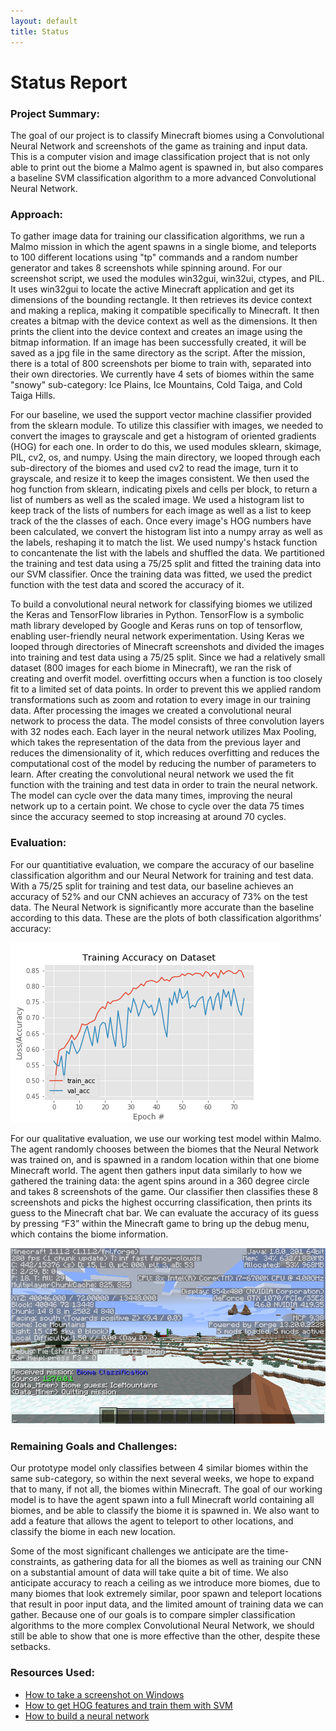 ```yaml
---
layout: default
title: Status
---
```


Status Report
===

### Project Summary:
The goal of our project is to classify Minecraft biomes using a Convolutional Neural Network and screenshots of the game as training and input data. This is a computer vision and image classification project that is not only able to print out the biome a Malmo agent is spawned in, but also compares a baseline SVM classification algorithm to a more advanced Convolutional Neural Network.

### Approach:
To gather image data for training our classification algorithms, we run a Malmo mission in which the agent spawns in a single biome, and teleports to 100 different locations using "tp" commands and a random number generator and takes 8 screenshots while spinning around. For our screenshot script, we used the modules win32gui, win32ui, ctypes, and PIL. It uses win32gui to locate the active Minecraft application and get its dimensions of the bounding rectangle. It then retrieves its device context and making a replica, making it compatible specifically to Minecraft. It then creates a bitmap with the device context as well as the dimensions. It then prints the client into the device context and creates an image using the bitmap information. If an image has been successfully created, it will be saved as a jpg file in the same directory as the script. After the mission, there is a total of 800 screenshots per biome to train with, separated into their own directories. We currently have 4 sets of biomes within the same "snowy" sub-category: Ice Plains, Ice Mountains, Cold Taiga, and Cold Taiga Hills.

For our baseline, we used the support vector machine classifier provided from the sklearn module. To utilize this classifier with images, we needed to convert the images to grayscale and get a histogram of oriented gradients (HOG) for each one. In order to do this, we used modules sklearn, skimage, PIL, cv2, os, and numpy. Using the main directory, we looped through each sub-directory of the biomes and used cv2 to read the image, turn it to grayscale, and resize it to keep the images consistent. We then used the hog function from sklearn, indicating pixels and cells per block, to return a list of numbers as well as the scaled image. We used a histogram list to keep track of the lists of numbers for each image as well as a list to keep track of the the classes of each. Once every image's HOG numbers have been calculated, we convert the histogram list into a numpy array as well as the labels, reshaping it to match the list. We used numpy's hstack function to concantenate the list with the labels and shuffled the data. We partitioned the training and test data using a 75/25 split and fitted the training data into our SVM classifier. Once the training data was fitted, we used the predict function with the test data and scored the accuracy of it.

To build a convolutional neural network for classifying biomes we utilized the Keras and TensorFlow libraries in Python. TensorFlow is a symbolic math library developed by Google and Keras runs on top of tensorflow, enabling user-friendly neural network experimentation. Using Keras we looped through directories of Minecraft screenshots and divided the images into training and test data using a 75/25 split. Since we had a relatively small dataset (800 images for each biome in Minecraft), we ran the risk of creating and overfit model. overfitting occurs when a function is too closely fit to a limited set of data points. In order to prevent this we applied random transformations such as zoom and rotation to every image in our training data. After processing the images we created a convolutional neural network to process the data. The model consists of three convolution layers with 32 nodes each. Each layer in the neural network utilizes Max Pooling, which takes the representation of the data from the previous layer and reduces the dimensionality of it, which reduces overfitting and reduces the computational cost of the model by reducing the number of parameters to learn. After creating the convolutional neural network we used the fit function with the training and test data in order to train the neural network. The model can cycle over the data many times, improving the neural network up to a certain point. We chose to cycle over the data 75 times since the accuracy seemed to stop increasing at around 70 cycles.

### Evaluation:
For our quantitiative evaluation, we compare the accuracy of our baseline classification algorithm and our Neural Network for training and test data. With a 75/25 split for training and test data, our baseline achieves an accuracy of 52% and our CNN achieves an accuracy of 73% on the test data. The Neural Network is significantly more accurate than the baseline according to this data. These are the plots of both classification algorithms’ accuracy:

![](images/plot2.png "CNN training and validation accuracy ")

For our qualitative evaluation, we use our working test model within Malmo. The agent randomly chooses between the biomes that the Neural Network was trained on, and is spawned in a random location within that one biome Minecraft world. The agent then gathers input data similarly to how we gathered the training data: the agent spins around in a 360 degree circle and takes 8 screenshots of the game. Our classifier then classifies these 8 screenshots and picks the highest occurring classification, then prints its guess to the Minecraft chat bar. We can evaluate the accuracy of its guess by pressing “F3” within the Minecraft game to bring up the debug menu, which contains the biome information.

![](images/WorkingModel.png "Working Test Model Screenshot")

### Remaining Goals and Challenges:
Our prototype model only classifies between 4 similar biomes within the same sub-category, so within the next several weeks, we hope to expand that to many, if not all, the biomes within Minecraft. The goal of our working model is to have the agent spawn into a full Minecraft world containing all biomes, and be able to classify the biome it is spawned in. We also want to add a feature that allows the agent to teleport to other locations, and classify the biome in each new location. 

Some of the most significant challenges we anticipate are the time-constraints, as gathering data for all the biomes as well as training our CNN on a substantial amount of data will take quite a bit of time. We also anticipate accuracy to reach a ceiling as we introduce more biomes, due to many biomes that look extremely similar, poor spawn and teleport locations that result in poor input data, and the limited amount of training data we can gather. Because one of our goals is to compare simpler classification algorithms to the more complex Convolutional Neural Network, we should still be able to show that one is more effective than the other, despite these setbacks. 

### Resources Used:
- [How to take a screenshot on Windows](https://stackoverflow.com/questions/19695214/python-screenshot-of-inactive-window-printwindow-win32gui)
- [How to get HOG features and train them with SVM](https://www.kaggle.com/manikg/training-svm-classifier-with-hog-features)
- [How to build a neural network](https://towardsdatascience.com/building-a-convolutional-neural-network-cnn-in-keras-329fbbadc5f5)
